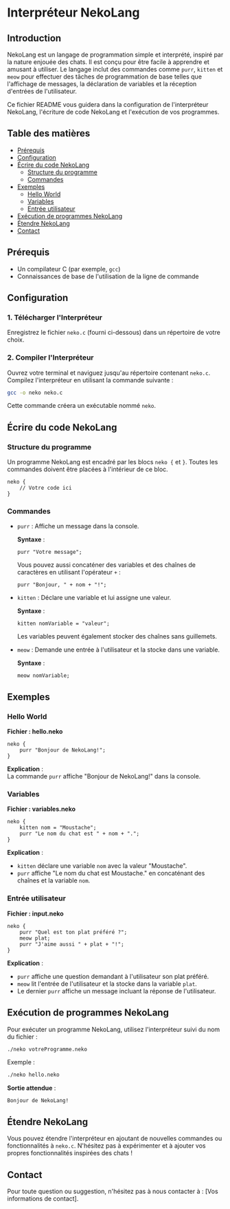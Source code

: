 
# Interpréteur NekoLang

## Introduction

NekoLang est un langage de programmation simple et interprété, inspiré par la nature enjouée des chats. Il est conçu pour être facile à apprendre et amusant à utiliser. Le langage inclut des commandes comme `purr`, `kitten` et `meow` pour effectuer des tâches de programmation de base telles que l'affichage de messages, la déclaration de variables et la réception d'entrées de l'utilisateur.

Ce fichier README vous guidera dans la configuration de l'interpréteur NekoLang, l'écriture de code NekoLang et l'exécution de vos programmes.

## Table des matières

- [Prérequis](#prérequis)
- [Configuration](#configuration)
- [Écrire du code NekoLang](#écrire-du-code-nekolang)
    - [Structure du programme](#structure-du-programme)
    - [Commandes](#commandes)
- [Exemples](#exemples)
    - [Hello World](#hello-world)
    - [Variables](#variables)
    - [Entrée utilisateur](#entrée-utilisateur)
- [Exécution de programmes NekoLang](#exécution-de-programmes-nekolang)
- [Étendre NekoLang](#étendre-nekolang)
- [Contact](#contact)

## Prérequis

- Un compilateur C (par exemple, `gcc`)
- Connaissances de base de l'utilisation de la ligne de commande

## Configuration

### 1. Télécharger l'Interpréteur

Enregistrez le fichier `neko.c` (fourni ci-dessous) dans un répertoire de votre choix.

### 2. Compiler l'Interpréteur

Ouvrez votre terminal et naviguez jusqu'au répertoire contenant `neko.c`. Compilez l'interpréteur en utilisant la commande suivante :

```bash
gcc -o neko neko.c
```

Cette commande créera un exécutable nommé `neko`.

## Écrire du code NekoLang

### Structure du programme

Un programme NekoLang est encadré par les blocs `neko {` et `}`. Toutes les commandes doivent être placées à l'intérieur de ce bloc.

```plaintext
neko {
    // Votre code ici
}
```

### Commandes

- `purr` : Affiche un message dans la console.

  **Syntaxe** :

    ```plaintext
    purr "Votre message";
    ```

  Vous pouvez aussi concaténer des variables et des chaînes de caractères en utilisant l'opérateur `+` :

    ```plaintext
    purr "Bonjour, " + nom + "!";
    ```

- `kitten` : Déclare une variable et lui assigne une valeur.

  **Syntaxe** :

    ```plaintext
    kitten nomVariable = "valeur";
    ```

  Les variables peuvent également stocker des chaînes sans guillemets.

- `meow` : Demande une entrée à l'utilisateur et la stocke dans une variable.

  **Syntaxe** :

    ```plaintext
    meow nomVariable;
    ```

## Exemples

### Hello World

**Fichier : hello.neko**

```plaintext
neko {
    purr "Bonjour de NekoLang!";
}
```

**Explication** :  
La commande `purr` affiche "Bonjour de NekoLang!" dans la console.

### Variables

**Fichier : variables.neko**

```plaintext
neko {
    kitten nom = "Moustache";
    purr "Le nom du chat est " + nom + ".";
}
```

**Explication** :
- `kitten` déclare une variable `nom` avec la valeur "Moustache".
- `purr` affiche "Le nom du chat est Moustache." en concaténant des chaînes et la variable `nom`.

### Entrée utilisateur

**Fichier : input.neko**

```plaintext
neko {
    purr "Quel est ton plat préféré ?";
    meow plat;
    purr "J'aime aussi " + plat + "!";
}
```

**Explication** :
- `purr` affiche une question demandant à l'utilisateur son plat préféré.
- `meow` lit l'entrée de l'utilisateur et la stocke dans la variable `plat`.
- Le dernier `purr` affiche un message incluant la réponse de l'utilisateur.

## Exécution de programmes NekoLang

Pour exécuter un programme NekoLang, utilisez l'interpréteur suivi du nom du fichier :

```bash
./neko votreProgramme.neko
```

Exemple :

```bash
./neko hello.neko
```

**Sortie attendue** :

```plaintext
Bonjour de NekoLang!
```

## Étendre NekoLang

Vous pouvez étendre l'interpréteur en ajoutant de nouvelles commandes ou fonctionnalités à `neko.c`. N'hésitez pas à expérimenter et à ajouter vos propres fonctionnalités inspirées des chats !

## Contact

Pour toute question ou suggestion, n'hésitez pas à nous contacter à : [Vos informations de contact].
